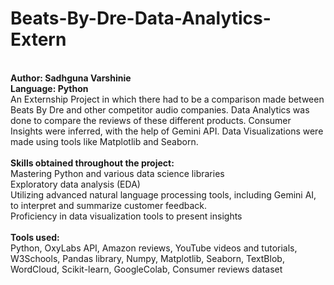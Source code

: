 # Beats-By-Dre-Data-Analytics-Extern
<br>
<b>Author: Sadhguna Varshinie</b>
<br>
<b>Language: Python</b>
<br>
An Externship Project in which there had to be a comparison made between Beats By Dre and other competitor audio companies.
Data Analytics was done to compare the reviews of these different products. Consumer Insights were inferred, with the help of Gemini API.
Data Visualizations were made using tools like Matplotlib and Seaborn.
<br>
<br>
<b>Skills obtained throughout the project:</b>
<br>
Mastering Python and various data science libraries
<br>
Exploratory data analysis (EDA)
<br>
Utilizing advanced natural language processing tools, including Gemini AI, to interpret and summarize customer feedback.
<br>
Proficiency in data visualization tools to present insights
<br>
<br>
<b>Tools used:</b>
<br>
Python, OxyLabs API, Amazon reviews, YouTube videos and tutorials, W3Schools, Pandas library, Numpy, Matplotlib, Seaborn,
TextBlob, WordCloud, Scikit-learn, GoogleColab, Consumer reviews dataset

